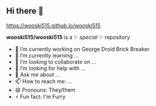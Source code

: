 ## Hi there 👋
https://wooski515.github.io/wooski515

**wooski515/wooski515** is a ✨ _special_ ✨ repository

- 🔭 I’m currently working on George Droid Brick Breaker
- 🌱 I’m currently learning ...
- 👯 I’m looking to collaborate on ...
- 🤔 I’m looking for help with ...
- 💬 Ask me about ...
- 📫 How to reach me: ...
- 😄 Pronouns: They/them
- ⚡ Fun fact: I'm Furry


